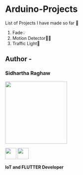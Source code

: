 # Arduino-Projects
List of Projects I have made so far 📝
1. Fade💡
2. Motion Detector🏃🔴
3. Traffic Light🚦

## Author  -
###  Sidhartha Raghaw

<img src = "https://user-images.githubusercontent.com/93781577/193874412-e35fa67f-081c-4740-b6b9-76dbabbe0406.png"  height="200">


<a href = https://github.com/OpSiDop><img src = "https://www.iconninja.com/files/914/672/909/github-icon.png" width="36" height = "36"/></a>
<a href = "https://www.linkedin.com/in/sidhartha-raghaw-10151b224/">
<img src = "https://www.iconninja.com/files/272/300/55/linkedin-blue-linkedin-linkedin-logo-icon.png" width="36" height="36"/>
</a>
</p>
 <strong>IoT and FLUTTER Developer<strong>
